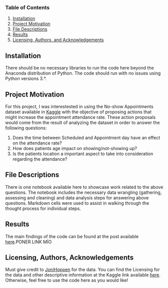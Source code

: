 ### Table of Contents

1. [Installation](#installation)
2. [Project Motivation](#motivation)
3. [File Descriptions](#files)
4. [Results](#results)
5. [Licensing, Authors, and Acknowledgements](#licensing)

## Installation <a name="installation"></a>

There should be no necessary libraries to run the code here beyond the Anaconda distribution of Python.  The code should run with no issues using Python versions 3.*.

## Project Motivation<a name="motivation"></a>

For this project, I was interestested in using the No-show Appointments dataset available in [Kaggle](https://www.kaggle.com/joniarroba/noshowappointments) with the objective of proposing actions that might increase the appointment attendance rate. These action proposals would come from the result of analyzing the dataset in order to answer the following questions:

1. Does the time between Scheduled and Appointment day have an effect on the attendance rate?
2. How does patients age impact on showing/not-showing up?
3. Is the patients location a important aspect to take into consideration regarding the attendance?

## File Descriptions <a name="files"></a>

There is one notebook available here to showcase work related to the above questions.  The notebook includes the necessary data wrangling (gathering, assessing and cleaning) and data analysis steps for answering above questions.  Markdown cells were used to assist in walking through the thought process for individual steps.  

## Results<a name="results"></a>

The main findings of the code can be found at the post available [here](https://medium.com/@josh_2774/how-do-you-become-a-developer-5ef1c1c68711).PONER LINK MÍO

## Licensing, Authors, Acknowledgements<a name="licensing"></a>

Must give credit to [JoniHoppen](https://www.kaggle.com/joniarroba) for the data.  You can find the Licensing for the data and other descriptive information at the Kaggle link available [here](https://www.kaggle.com/joniarroba/noshowappointments).  Otherwise, feel free to use the code here as you would like! 

